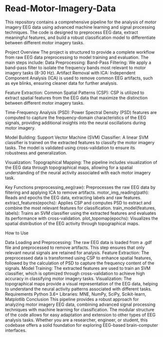 # Read-Motor-Imagery-Data

This repository contains a comprehensive pipeline for the analysis of motor imagery EEG data using advanced machine learning and signal processing techniques. The code is designed to preprocess EEG data, extract meaningful features, and build a robust classification model to differentiate between different motor imagery tasks.

Project Overview
The project is structured to provide a complete workflow from raw EEG data preprocessing to model training and evaluation. The main steps include:
Data Preprocessing:
Band-Pass Filtering: We apply a band-pass filter to isolate the frequency bands most relevant to motor imagery tasks (8-30 Hz).
Artifact Removal with ICA: Independent Component Analysis (ICA) is used to remove common EEG artifacts, such as eye blinks, ensuring cleaner data for further analysis.

Feature Extraction:
Common Spatial Patterns (CSP): CSP is utilized to extract spatial features from the EEG data that maximize the distinction between different motor imagery tasks.

Time-Frequency Analysis (PSD): Power Spectral Density (PSD) features are computed to capture the frequency-domain characteristics of the EEG signals, providing additional insights into the neural oscillations during motor imagery.

Model Building:
Support Vector Machine (SVM) Classifier: A linear SVM classifier is trained on the extracted features to classify the motor imagery tasks. The model is validated using cross-validation to ensure its robustness and generalization.

Visualization:
Topographical Mapping: The pipeline includes visualization of the EEG data through topographical maps, allowing for a spatial understanding of the neural activity associated with each motor imagery task.

Key Functions
preprocessing_eeg(raw): Preprocesses the raw EEG data by filtering and applying ICA to remove artifacts.
motor_img_reading(path): Reads and epochs the EEG data, extracting labels and raw features.
extract_features(epochs): Applies CSP and computes PSD to extract and combine the most relevant features for classification.
train_model(features, labels): Trains an SVM classifier using the extracted features and evaluates its performance with cross-validation.
plot_topomap(epochs): Visualizes the spatial distribution of the EEG activity through topographical maps.

How to Use

Data Loading and Preprocessing:
The raw EEG data is loaded from a .gdf file and preprocessed to remove artifacts. This step ensures that only relevant neural signals are retained for analysis.
Feature Extraction:
The preprocessed data is transformed using CSP to enhance spatial features, followed by the calculation of PSD to capture the frequency content of the signals.
Model Training:
The extracted features are used to train an SVM classifier, which is optimized through cross-validation to achieve high accuracy in classifying motor imagery tasks.
Visualization:
The topographical maps provide a visual representation of the EEG data, helping to understand the neural activity patterns associated with different tasks.
Requirements
Python 3.6+
Libraries: MNE, NumPy, SciPy, Scikit-learn, Matplotlib
Conclusion
This pipeline provides a robust approach for analyzing motor imagery EEG data, combining advanced signal processing techniques with machine learning for classification. The modular structure of the code allows for easy adaptation and extension to other types of EEG analysis tasks. Whether you are a researcher, engineer, or student, this codebase offers a solid foundation for exploring EEG-based brain-computer interfaces.
